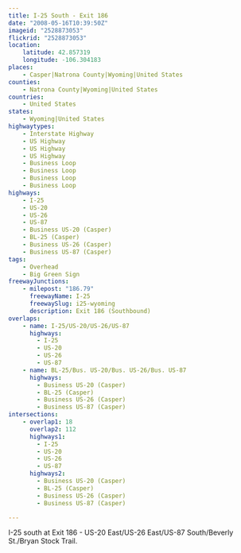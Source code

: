 ```yaml
---
title: I-25 South - Exit 186
date: "2008-05-16T10:39:50Z"
imageid: "2528873053"
flickrid: "2528873053"
location:
    latitude: 42.857319
    longitude: -106.304183
places:
    - Casper|Natrona County|Wyoming|United States
counties:
    - Natrona County|Wyoming|United States
countries:
    - United States
states:
    - Wyoming|United States
highwaytypes:
    - Interstate Highway
    - US Highway
    - US Highway
    - US Highway
    - Business Loop
    - Business Loop
    - Business Loop
    - Business Loop
highways:
    - I-25
    - US-20
    - US-26
    - US-87
    - Business US-20 (Casper)
    - BL-25 (Casper)
    - Business US-26 (Casper)
    - Business US-87 (Casper)
tags:
    - Overhead
    - Big Green Sign
freewayJunctions:
    - milepost: "186.79"
      freewayName: I-25
      freewaySlug: i25-wyoming
      description: Exit 186 (Southbound)
overlaps:
    - name: I-25/US-20/US-26/US-87
      highways:
        - I-25
        - US-20
        - US-26
        - US-87
    - name: BL-25/Bus. US-20/Bus. US-26/Bus. US-87
      highways:
        - Business US-20 (Casper)
        - BL-25 (Casper)
        - Business US-26 (Casper)
        - Business US-87 (Casper)
intersections:
    - overlap1: 18
      overlap2: 112
      highways1:
        - I-25
        - US-20
        - US-26
        - US-87
      highways2:
        - Business US-20 (Casper)
        - BL-25 (Casper)
        - Business US-26 (Casper)
        - Business US-87 (Casper)

---
```

I-25 south at Exit 186 - US-20 East/US-26 East/US-87 South/Beverly St./Bryan Stock Trail.